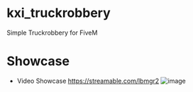 # kxi_truckrobbery
Simple Truckrobbery for FiveM


# Showcase
- Video Showcase https://streamable.com/lbmgr2
![image](https://github.com/user-attachments/assets/a4d459a2-34ef-42e2-acb4-9ae874e2cbf8)


